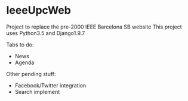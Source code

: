 # IeeeUpcWeb

Project to replace the pre-2000 IEEE Barcelona SB website
This project uses Python3.5 and Django1.9.7

Tabs to do:
  * News
  * Agenda

Other pending stuff:
 * Facebook/Twitter integration
 * Search implement
